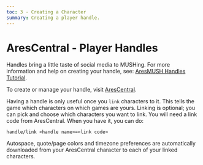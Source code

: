 ```yaml
---
toc: 3 - Creating a Character
summary: Creating a player handle.
---
```

# AresCentral - Player Handles

Handles bring a little taste of social media to MUSHing. For more information and help on creating your handle, see: [AresMUSH Handles Tutorial](http://aresmush.com/handles/).

To create or manage your handle, visit [AresCentral](http://arescentral.aresmush.com/).

Having a handle is only useful once you `link` characters to it.  This tells the game which characters on which games are yours.  Linking is optional; you can pick and choose which characters you want to link.  You will need a link code from AresCentral.  When you have it, you can do:

`handle/link <handle name>=<link code>`

Autospace, quote/page colors and timezone preferences are automatically downloaded from your AresCentral character to each of your linked characters.
